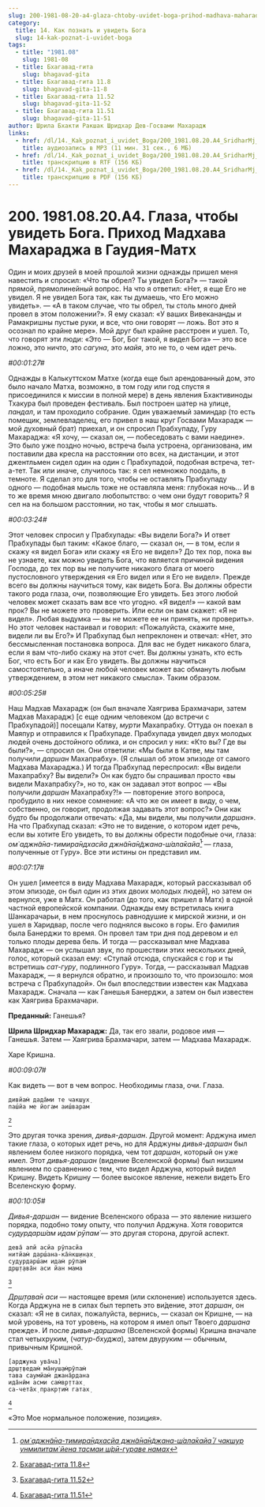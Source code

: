 ```yaml
---
slug: 200-1981-08-20-a4-glaza-chtoby-uvidet-boga-prihod-madhava-maharadzha-v-gaudiya-math
category:
  title: 14. Как познать и увидеть Бога
  slug: 14-kak-poznat-i-uvidet-boga
tags:
  - title: "1981.08"
    slug: 1981-08
  - title: Бхагавад-гита
    slug: bhagavad-gita
  - title: Бхагавад-гита 11.8
    slug: bhagavad-gita-11-8
  - title: Бхагавад-гита 11.52
    slug: bhagavad-gita-11-52
  - title: Бхагавад-гита 11.51
    slug: bhagavad-gita-11-51
author: Шрила Бхакти Ракшак Шридхар Дев-Госвами Махарадж
links:
  - href: /dl/14._Kak_poznat_i_uvidet_Boga/200_1981.08.20.A4_SridharMj_Glaza_chtoby_uvidet_Boga__Prihod_Madhava_Maharadzha_v_Gaudija-Math.mp3
    title: аудиозапись в MP3 (11 мин. 31 сек., 6 МБ)
  - href: /dl/14._Kak_poznat_i_uvidet_Boga/200_1981.08.20.A4_SridharMj_Glaza_chtoby_uvidet_Boga__Prihod_Madhava_Maharadzha_v_Gaudija-Math.rtf
    title: транскрипцию в RTF (156 КБ)
  - href: /dl/14._Kak_poznat_i_uvidet_Boga/200_1981.08.20.A4_SridharMj_Glaza_chtoby_uvidet_Boga__Prihod_Madhava_Maharadzha_v_Gaudija-Math.pdf
    title: транскрипцию в PDF (156 КБ)
---
```


# 200. 1981.08.20.A4. Глаза, чтобы увидеть Бога. Приход Мадхава Махараджа в Гаудия-Матх

Один и моих друзей в моей прошлой жизни однажды пришел меня навестить и спросил: «Что ты обрел? Ты увидел Бога?» — такой прямой, прямолинейный вопрос. На что я ответил: «Нет, я еще Его не увидел. Я не увидел Бога так, как ты думаешь, что Его можно увидеть». — «А в таком случае, что ты обрел, ты столь много дней провел в этом положении?». Я ему сказал: «У ваших Вивекананды и Рамакришны пустые руки, и все, что они говорят — ложь. Вот это я осознал по крайне мере». Мой друг был крайне расстроен и ушел. То, что говорят эти люди: «Это — Бог, Бог такой, я видел Бога» — это все ложно, это ничто, это *сагуна*, это *майя*, это не то, о чем идет речь.

*#00:01:27#*

Однажды в Калькуттском Матхе (когда еще был арендованный дом, это было начало Матха, возможно, в том году или год спустя я присоединился к миссии в полной мере) в день явления Бхактивиноды Тхакура был проведен фестиваль. Был построен шатер на улице, *пандал*, и там проходило собрание. Один уважаемый заминдар (то есть помещик, землевладелец, его привел в наш круг Госвами Махарадж — мой духовный брат) приехал, и он спросил Прабхупаду, Гуру Махараджа: «Я хочу, — сказал он, — побеседовать с вами наедине». Это было уже поздно ночью, встреча была устроена, организована, им поставили два кресла на расстоянии ото всех, на дистанции, и этот джентльмен сидел один на один с Прабхупадой, подобная встреча, тет-а-тет. Так или иначе, случилось так: я сел немножко поодаль, в темноте. Я сделал это для того, чтобы не оставлять Прабхупаду одного — подобная мысль тоже не оставляла меня: глубокая ночь… И в то же время мною двигало любопытство: о чем они будут говорить? Я сел на на большом расстоянии, но так, чтобы я мог слышать.

*#00:03:24#*

Этот человек спросил у Прабхупады: «Вы видели Бога?» И ответ Прабхупады был таким: «Какое благо, — сказал он, — в том, если я скажу «я видел Бога» или скажу «я Его не видел»? До тех пор, пока вы не узнаете, как можно увидеть Бога, что является причиной видения Господа, до тех пор вы не получите никакого блага от моего пустословного утверждения «я Его видел или я Его не видел». Прежде всего вы должны научиться тому, как видеть Бога. Вы должны обрести такого рода глаза, очи, позволяющие Его увидеть. Без этого любой человек может сказать вам все что угодно. «Я видел!» — какой вам прок? Вы не можете это проверить. Или если он вам скажет: «Я не видел». Любая выдумка — вы не можете ее ни принять, ни проверить». Но этот человек настаивал и говорил: «Пожалуйста, скажите мне, видели ли вы Его?» И Прабхупад был непреклонен и отвечал: «Нет, это бессмысленная постановка вопроса. Для вас не будет никакого блага, если я вам что-либо скажу на этот счет. Вы должны узнать, кто есть Бог, что есть Бог и как Его увидеть. Вы должны научиться самостоятельно, а иначе любой человек может вас обмануть любым утверждением, в этом нет никакого смысла». Таким образом.

*#00:05:25#*

Наш Мадхав Махарадж (он был вначале Хаягрива Брахмачари, затем Мадхав Махарадж) [с еще одним человеком (до встречи с Прабхупадой)] посещали Катву, *мурти* Махапрабху. Оттуда он поехал в Маяпур и отправился к Прабхупаде. Прабхупада увидел двух молодых людей очень достойного облика, и он спросил у них: «Кто вы? Где вы были?», — спросил он. Они ответили: «Мы были в Катве, мы там получили *даршан* Махапрабху». (Я слышал об этом эпизоде от самого Мадхава Махараджа.) И тогда Прабхупад переспросил: «Вы видели Махапрабху? Вы видели?» Он как будто бы спрашивал просто «вы видели Махапрабху?», но то, как он задавал этот вопрос — «Вы получили *даршан* Махапрабху?!» — повторение этого вопроса, пробудило в них некое сомнение: «А что же он имеет в виду, о чем, собственно, он говорит, продолжая задавать этот вопрос?» Они как будто бы продолжали отвечать: «Да, мы видели, мы получили *даршан*». На что Прабхупад сказал: «Это не то видение, о котором идет речь, если вы хотите Его увидеть, то вы должны обрести подобные очи, глаза: *ом̇ аджн̃а̄на-тимира̄ндхасйа джн̃а̄на̄н̃джана-ш́ала̄кайа̄*[^_ftn1] — глаза, полученные от Гуру». Все эти истины он представил им.

*#00:07:17#*

Он ушел [имеется в виду Мадхава Махарадж, который рассказывал об этом эпизоде, он был один из этих двоих молодых людей], но затем он вернулся, уже в Матх. Он работал (до того, как пришел в Матх) в одной частной европейской компании. Однажды ему встретилась книга Шанкарачарьи, в нем проснулось равнодушие к мирской жизни, и он ушел в Харидвар, после чего поднялся высоко в горы. Его фамилия была Банерджи то время. Он провел там три дня под деревом и ел только плоды дерева бель. И тогда — рассказывал мне Мадхава Махарадж — он услышал звук, по прошествии этих нескольких дней, голос, который сказал ему: «Ступай отсюда, спускайся с гор и ты встретишь *сат-гуру*, подлинного Гуру». Тогда, — рассказывал Мадхав Махарадж, — я вернулся обратно, и произошло то, что произошло: моя встреча с Прабхупадой». Он был впоследствии известен как Мадхава Махарадж. Сначала — как Ганешья Банерджи, а затем он был известен как Хаягрива Брахмачари.

**Преданный:** Ганешья?

**Шрила Шридхар Махарадж:** Да, так его звали, родовое имя — Ганешья. Затем — Хаягрива Брахмачари, затем — Мадхава Махарадж.

Харе Кришна.

*#00:09:07#*

Как видеть — вот в чем вопрос. Необходимы глаза, очи. Глаза.

    дивйам̇ дада̄ми те чакш̣ух̣
    паш́йа ме йогам аиш́варам
[^_ftn2]

Это другая точка зрения, *дивья-даршан*. Другой момент: Арджуна имел такие глаза, о которых идет речь, но для Арджуны *дивья-даршан* был явлением более низкого порядка, чем тот *даршан*, который он уже имел. Этот *дивья-даршан* (видение Вселенской формы) был низшим явлением по сравнению с тем, что видел Арджуна, который видел Кришну. Видеть Кришну — более высокое явление, нежели видеть Его Вселенскую форму.

*#00:10:05#*

*Дивья-даршан* — видение Вселенского образа — это явление низшего порядка, подобно тому опыту, что получил Арджуна. Хотя говорится *судурдарш́ам идам̇ рӯпам̇* — это другая сторона, другой аспект.

    дева̄ апй асйа рӯпасйа
    нитйам̇ дарш́ана-ка̄н̇кш̣ин̣ах̣
    судурдарш́ам идам̇ рӯпам̇
    др̣ш̣т̣ава̄н аси йан мама
[^_ftn3]

*Др̣ш̣т̣ава̄н аси* — настоящее время (или склонение) используется здесь. Когда Арджуна не в силах был терпеть это ви́дение, этот *даршан*, он сказал: «Я не в силах, пожалуйста, вернись, — сказал он Кришне, — на мой уровень, на тот уровень, на котором я имел опыт Твоего *даршана* прежде». И после *дивья-даршана* (Вселенской формы) Кришна вначале стал четыхруким, (*чатур-бхуджа*), затем двуруким — обычным, привычным Кришной.

    [арджуна ува̄ча]
    др̣ш̣т̣ведам̇ ма̄нуш̣ам̇рӯпам̇
    тава саумйам̇ джана̄рдана
    ида̄нӣм асми сам̇вр̣ттах̣
    са-чета̄х̣ пракр̣тим̇ гатах̣
[^_ftn4]

«Это Мое нормальное положение, позиция».



[^_ftn1]: [*ом̇ аджн̃а̄на-тимира̄ндхасйа джн̃а̄на̄н̃джана-ш́ала̄кайа̄ / чакш̣ур унмилитам̇ йена тасмаи ш́рӣ-гураве намах̣*](../notes/shloka/om-adzhnana-timirandhasja-dzhnanandzhana-shalakaja.md)

[^_ftn2]: [Бхагавад-гита 11.8](../notes/bhagavad-gita/bhagavad-gita-11-8.md)

[^_ftn3]: [Бхагавад-гита 11.52](../notes/bhagavad-gita/bhagavad-gita-11-52.md)

[^_ftn4]: [Бхагавад-гита 11.51](../notes/bhagavad-gita/bhagavad-gita-11-51.md)
